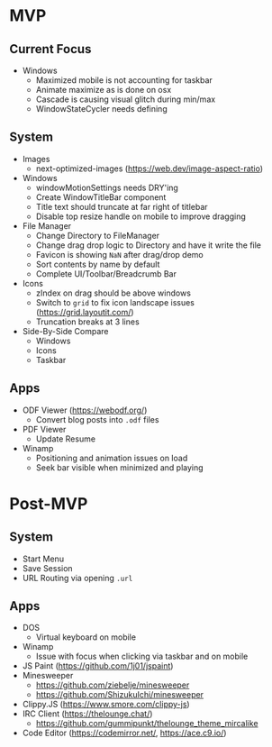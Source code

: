 # MVP

## Current Focus

- Windows
  - Maximized mobile is not accounting for taskbar
  - Animate maximize as is done on osx
  - Cascade is causing visual glitch during min/max
  - WindowStateCycler needs defining

## System

- Images
  - next-optimized-images (https://web.dev/image-aspect-ratio)
- Windows
  - windowMotionSettings needs DRY'ing
  - Create WindowTitleBar component
  - Title text should truncate at far right of titlebar
  - Disable top resize handle on mobile to improve dragging
- File Manager
  - Change Directory to FileManager
  - Change drag drop logic to Directory and have it write the file
  - Favicon is showing `NaN` after drag/drop demo
  - Sort contents by name by default
  - Complete UI/Toolbar/Breadcrumb Bar
- Icons
  - zIndex on drag should be above windows
  - Switch to `grid` to fix icon landscape issues (https://grid.layoutit.com/)
  - Truncation breaks at 3 lines
- Side-By-Side Compare
  - Windows
  - Icons
  - Taskbar

## Apps

- ODF Viewer (https://webodf.org/)
  - Convert blog posts into `.odf` files
- PDF Viewer
  - Update Resume
- Winamp
  - Positioning and animation issues on load
  - Seek bar visible when minimized and playing

# Post-MVP

## System

- Start Menu
- Save Session
- URL Routing via opening `.url`

## Apps

- DOS
  - Virtual keyboard on mobile
- Winamp
  - Issue with focus when clicking via taskbar and on mobile
- JS Paint (https://github.com/1j01/jspaint)
- Minesweeper
  - https://github.com/ziebelje/minesweeper
  - https://github.com/ShizukuIchi/minesweeper
- Clippy.JS (https://www.smore.com/clippy-js)
- IRC Client (https://thelounge.chat/)
  - https://github.com/gummipunkt/thelounge_theme_mircalike
- Code Editor (https://codemirror.net/, https://ace.c9.io/)
